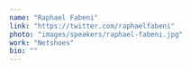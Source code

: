 ```yaml
---
name: "Raphael Fabeni"
link: "https://twitter.com/raphaelfabeni"
photo: "images/speakers/raphael-fabeni.jpg"
work: "Netshoes"
bio: ""
---
```

